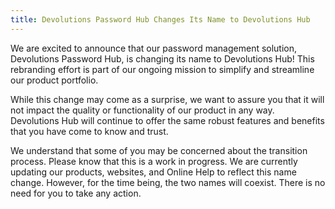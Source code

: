 ```yaml
---
title: Devolutions Password Hub Changes Its Name to Devolutions Hub
---
```

We are excited to announce that our password management solution, Devolutions Password Hub, is changing its name to Devolutions Hub! This rebranding effort is part of our ongoing mission to simplify and streamline our product portfolio.

While this change may come as a surprise, we want to assure you that it will not impact the quality or functionality of our product in any way. Devolutions Hub will continue to offer the same robust features and benefits that you have come to know and trust.

We understand that some of you may be concerned about the transition process. Please know that this is a work in progress. We are currently updating our products, websites, and Online Help to reflect this name change. However, for the time being, the two names will coexist. There is no need for you to take any action.
